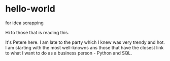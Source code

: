 # hello-world
for idea scrapping 

Hi to those that is reading this. 

It's Petere here. I am late to the party which I knew was very trendy and hot. I am starting with the most well-knowns ans those that have the closest link to what I want to do as a business person - Python and SQL. 
